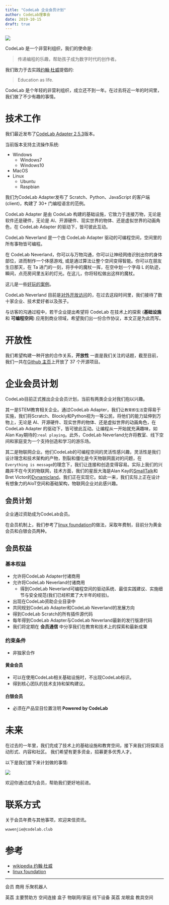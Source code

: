 ```yaml
---
title: "CodeLab 企业会员计划"
author: CodeLab理事会
date: 2019-10-15
draft: true
---
```


<img class="img-responsive" src="/img/open_neverland_9fa4.png" />

CodeLab 是一个非营利组织，我们的使命是:

> 传递编程的乐趣，帮助孩子成为数字时代的创作者。

<!--more-->

我们致力于去实践[约翰·杜威](https://zh.wikipedia.org/zh/%E7%BA%A6%E7%BF%B0%C2%B7%E6%9D%9C%E5%A8%81)提倡的:

> Education as life.

CodeLab 是个年轻的非营利组织，成立还不到一年。在过去将近一年的时间里，我们做了不少有趣的事情。

# 技术工作

我们最近发布了[CodeLab Adapter 2.5.3](https://adapter.codelab.club/user_guide/install/)版本。

当前版本支持主流操作系统:

- Windows
    - Windows7
    - Windows10
- MacOS
- Linux
    - Ubuntu
    - Raspbian

我们为CodeLab Adapter发布了 Scratch、Python、JavaScript 的客户端(client)，构建了 30+ 门编程语言的范例。

CodeLab Adapter 是由 CodeLab 构建的基础设施，它致力于连接万物，无论是软件还是硬件，无论是 AI、开源硬件、现实世界的物体、还是虚拟世界的动画角色，在 CodeLab Adapter 的驱动下，皆可彼此互动。

CodeLab Neverland 是一个由 CodeLab Adapter 驱动的可编程空间，空间里的所有事物皆可编程。

在 CodeLab Neverland，你可以与万物沟通，你可以让神经网络识别出你的身体部位，进而制作一个体感游戏, 或是通过算法让整个空间变得智能。你可以在朋友生日那天，在 Ta 进门的一刻，将手中的魔杖一挥，在空中划一个字母 L 的轨迹，瞬间，点亮房间里五彩的灯光。在这儿，你将轻松做出这样的魔杖。

这儿是一些[好玩的案例](https://adapter.codelab.club/user_guide/gallery/)。

CodeLab Neverland 目前是[对外开放访问](https://jinshuju.net/forms/YEJGfB)的，在过去这段时间里，我们接待了数十家企业、技术爱好者以及孩子。

与访客的沟通过程中，若干企业提出希望将 CodeLab 在技术上的探索 (**基础设施** 和 **可编程空间**) 应用到商业领域，希望我们出一份合作协议，本文正是为此而写。

# 开放性

我们希望构建一种开放的合作关系，**开放性**  一直是我们关注的话题，截至目前，我们一共在[Github 主页](https://github.com/scratch3lab)上开放了 37 个开源项目。


# 企业会员计划
CodeLab目前正式推出企业会员计划，当前有两类企业对我们抱以兴趣。

其一是STEM教育相关企业。通过CodeLab Adapter，我们让`教育即生活`变得易于实施，我们将Scratch、Blockly和Python视为一等公民，将他们的能力延伸到万物上，无论是 AI、开源硬件、现实世界的物体、还是虚拟世界的动画角色，在 CodeLab Adapter 的驱动下，皆可彼此互动。让编程从一开始就充满趣味，如Alan Kay期待的:`real playing`。此外，CodeLab Neverland允许将教室、线下空间和家庭变为一个支持创造和学习的游乐场。

其二是物联网企业。他们CodeLab的可编程空间的灵活性感兴趣，灵活性是我们设计理念和技术架构的产物，割裂和僵化是今天物联网面对的问题，在`Everything is message`的理念下，我们让连接和创造变得容易。实际上我们的兴趣并不在今天的物联网，技术方面，我们的星辰大海是Alan Kay的[SmallTalk](https://zh.wikipedia.org/zh-hans/Smalltalk)和Bret Victor的[Dynamicland](https://dynamicland.org/)。我们正在实现它。如此一来，我们实际上正在设计有想象力的AIoT空间和基础架构，物联网企业对此感兴趣。

## 会员计划
企业通过资助成为CodeLab会员。

在会员机制上，我们参考了[linux foundation](https://linuxfoundation.cn/projects/networking/join/)的做法，采取年费制，目前分为黄金会员和白银会员两种。

## 会员权益

### 基本权益

*  允许将CodeLab Adapter付诸商用
*  允许将CodeLab Neverland付诸商用
    *  得到CodeLab Neverland可编程空间的驱动系统、最佳实践建议、实施细节与安全规范(我们已经积累了大半年的经验)。
*  出现在CodeLab资助企业目录中
*  共同规划CodeLab Adapter和CodeLab Neverland的发展方向
*  得到CodeLab Scratch的所有插件源代码
*  每年得到CodeLab Adapter与CodeLab Neverland最新的发行版源代码
*  我们将定期在 **会员通信** 中分享我们在教育和技术上的探索和最新成果

### 约束条件
*  非独家合作

#### 黄金会员
*  可以在使用CodeLab相关基础设施时，不出现CodeLab标识。
*  得到核心团队的技术支持和架构建议。

#### 白银会员
*  必须在产品显目位置注明 **Powered by CodeLab**

# 未来
在过去的一年里，我们完成了技术上的基础设施和教育空间，接下来我们将探索活动形式、内容和社区。 我们希望有更多资金，招募更多优秀人才。

以下是我们接下来计划做的事情:

![](/video/codelab_branch.png)

欢迎你通过成为会员，帮助我们更好地前进。

# 联系方式

关于会员年费与其他事项，欢迎来信资讯。

`wuwenjie@codelab.club`

# 参考
*  [wikipedia 约翰·杜威](https://zh.wikipedia.org/zh/%E7%BA%A6%E7%BF%B0%C2%B7%E6%9D%9C%E5%A8%81)
*  [linux foundation](https://linuxfoundation.cn/projects/networking/join/)


---- 

会员 商用
乐聚机器人

英荔  主要赞助方  空间连接
盒子 物联网/家庭
线下设备 英荔 龙眼盒 教具空间